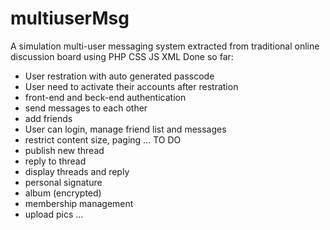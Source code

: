 # multiuserMsg
A simulation multi-user messaging system extracted from traditional online discussion board using PHP CSS JS XML
Done so far: 
- User restration with auto generated passcode 
- User need to activate their accounts after restration  
- front-end and beck-end authentication 
- send messages to each other
- add friends 
- User can login, manage friend list and messages
- restrict content size, paging
...
TO DO
- publish new thread
- reply to thread 
- display threads and reply
- personal signature
- album (encrypted) 
- membership management
- upload pics
...
